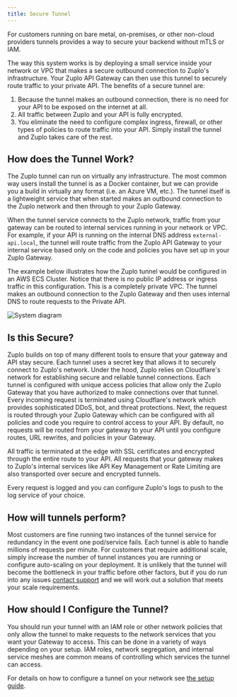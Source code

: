 ```yaml
---
title: Secure Tunnel
---
```


For customers running on bare metal, on-premises, or other non-cloud providers
tunnels provides a way to secure your backend without mTLS or IAM.

The way this system works is by deploying a small service inside your network or
VPC that makes a secure outbound connection to Zuplo's infrastructure. Your
Zuplo API Gateway can then use this tunnel to securely route traffic to your
private API. The benefits of a secure tunnel are:

1. Because the tunnel makes an outbound connection, there is no need for your
   API to be exposed on the internet at all.
2. All traffic between Zuplo and your API is fully encrypted.
3. You eliminate the need to configure complex ingress, firewall, or other types
   of policies to route traffic into your API. Simply install the tunnel and
   Zuplo takes care of the rest.

## How does the Tunnel Work?

The Zuplo tunnel can run on virtually any infrastructure. The most common way
users install the tunnel is as a Docker container, but we can provide you a
build in virtually any format (i.e. an Azure VM, etc.). The tunnel itself is a
lightweight service that when started makes an outbound connection to the Zuplo
network and then through to your Zuplo Gateway.

When the tunnel service connects to the Zuplo network, traffic from your gateway
can be routed to internal services running in your network or VPC. For example,
if your API is running on the internal DNS address `external-api.local`, the
tunnel will route traffic from the Zuplo API Gateway to your internal service
based only on the code and policies you have set up in your Zuplo Gateway.

The example below illustrates how the Zuplo tunnel would be configured in an AWS
ECS Cluster. Notice that there is no public IP address or ingress traffic in
this configuration. This is a completely private VPC. The tunnel makes an
outbound connection to the Zuplo Gateway and then uses internal DNS to route
requests to the Private API.

![System diagram](https://cdn.zuplo.com/assets/fefdc7fb-f3b6-4908-8485-3d20cb769cfd.png)

## Is this Secure?

Zuplo builds on top of many different tools to ensure that your gateway and API
stay secure. Each tunnel uses a secret key that allows it to securely connect to
Zuplo's network. Under the hood, Zuplo relies on Cloudflare's network for
establishing secure and reliable tunnel connections. Each tunnel is configured
with unique access policies that allow only the Zuplo Gateway that you have
authorized to make connections over that tunnel. Every incoming request is
terminated using Cloudflare's network which provides sophisticated DDoS, bot,
and threat protections. Next, the request is routed through your Zuplo Gateway
which can be configured with all policies and code you require to control access
to your API. By default, no requests will be routed from your gateway to your
API until you configure routes, URL rewrites, and policies in your Gateway.

All traffic is terminated at the edge with SSL certificates and encrypted
through the entire route to your API. All requests that your gateway makes to
Zuplo's internal services like API Key Management or Rate Limiting are also
transported over secure and encrypted tunnels.

Every request is logged and you can configure Zuplo's logs to push to the log
service of your choice.

## How will tunnels perform?

Most customers are fine running two instances of the tunnel service for
redundancy in the event one pod/service fails. Each tunnel is able to handle
millions of requests per minute. For customers that require additional scale,
simply increase the number of tunnel instances you are running or configure
auto-scaling on your deployment. It is unlikely that the tunnel will become the
bottleneck in your traffic before other factors, but if you do run into any
issues [contact support](mailto:support@zuplo.com) and we will work out a
solution that meets your scale requirements.

## How should I Configure the Tunnel?

You should run your tunnel with an IAM role or other network policies that only
allow the tunnel to make requests to the network services that you want your
Gateway to access. This can be done in a variety of ways depending on your
setup. IAM roles, network segregation, and internal service meshes are common
means of controlling which services the tunnel can access.

For details on how to configure a tunnel on your network see
[the setup guide](tunnel-setup.md).
